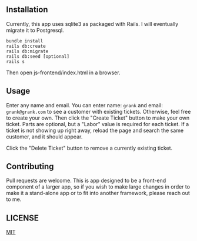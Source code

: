 
## Installation

Currently, this app uses sqlite3 as packaged with Rails. I will eventually migrate it to Postgresql.

```cd new-ticket-api
bundle install
rails db:create
rails db:migrate
rails db:seed [optional]
rails s
```


Then open js-frontend/index.html in a browser.

## Usage

Enter any name and email. You can enter name: `grank` and email: `grank@grank.com` to see a customer with existing tickets. Otherwise, feel free to create your own. Then click the "Create Ticket" button to make your own ticket. Parts are optional, but a "Labor" value is required for each ticket. If a ticket is not showing up right away, reload the page and search the same customer, and it should appear. 

Click the "Delete Ticket" button to remove a currently existing ticket.

## Contributing

Pull requests are welcome. This is app designed to be a front-end component of a larger app, so if you wish to make large changes in order to make it a stand-alone app or to fit into another framework, please reach out to me.

## LICENSE

[MIT](https://choosealicense.com/licenses/mit/)